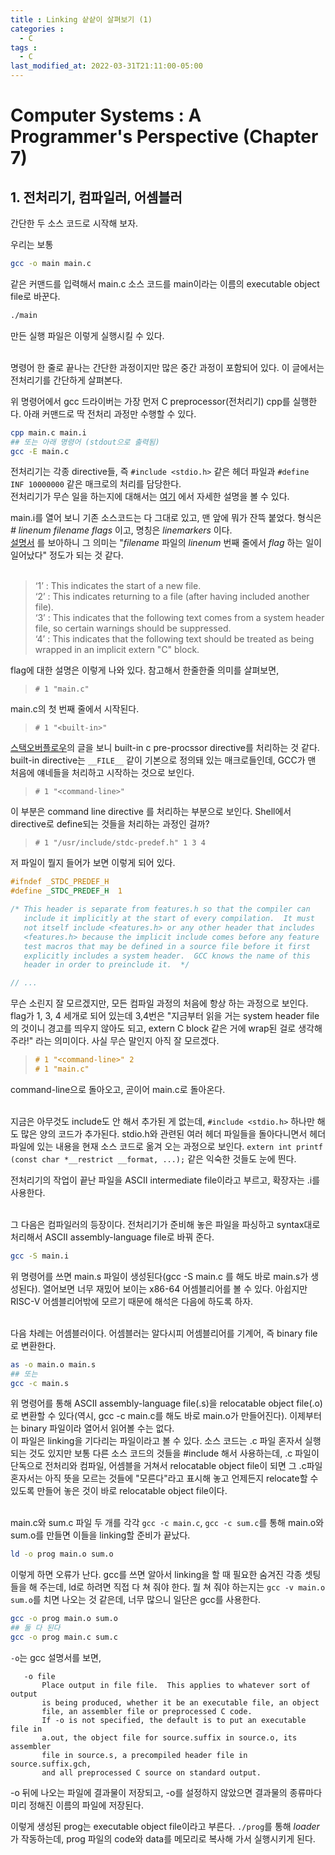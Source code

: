 ```yaml
---
title : Linking 샅샅이 살펴보기 (1)
categories : 
  - C
tags :
  - C
last_modified_at: 2022-03-31T21:11:00-05:00
---
```

# Computer Systems : A Programmer's Perspective (Chapter 7)

## 1. 전처리기, 컴파일러, 어셈블러

<script src="https://gist.github.com/JuTaK97/2bad611bf87f0ba34844054aa107c2a8.js"></script>

간단한 두 소스 코드로 시작해 보자.<br />

우리는 보통
```bash
gcc -o main main.c
```
같은 커맨드를 입력해서 main.c 소스 코드를 main이라는 이름의 executable object file로 바꾼다.<br />
```bash
./main
```
만든 실행 파일은 이렇게 실행시킬 수 있다.<br /><br />

명령어 한 줄로 끝나는 간단한 과정이지만 많은 중간 과정이 포함되어 있다. 이 글에서는 전처리기를 간단하게 살펴본다.


위 명령어에서 gcc 드라이버는 가장 먼저 C preprocessor(전처리기) cpp를 실행한다. 아래 커맨드로 딱 전처리 과정만 수행할 수 있다.
```bash
cpp main.c main.i
## 또는 아래 명령어 (stdout으로 출력됨)
gcc -E main.c
```
전처리기는 각종 directive들, 즉 `#include <stdio.h>` 같은 헤더 파일과 `#define INF 10000000` 같은 매크로의 처리를 담당한다. <br />
전처리기가 무슨 일을 하는지에 대해서는  [여기] 에서 자세한 설명을 볼 수 있다.

<script src="https://gist.github.com/JuTaK97/37e95f951bacdc5fac9a1e0e5cc5720e.js"></script>

main.i를 열어 보니 기존 소스코드는 다 그대로 있고, 맨 앞에 뭐가 잔뜩 붙었다. 형식은 _# linenum filename flags_ 이고, 명칭은 _linemarkers_ 이다.<br />
[설명서] 를 보아하니 그 의미는 "_filename_ 파일의 _linenum_ 번째 줄에서 _flag_ 하는 일이 일어났다" 정도가 되는 것 같다.<br /><br />


> ‘1’ : This indicates the start of a new file. <br />
> ‘2’ : This indicates returning to a file (after having included another file). <br />
> ‘3’ : This indicates that the following text comes from a system header file, so certain warnings should be suppressed. <br />
> ‘4’ : This indicates that the following text should be treated as being wrapped in an implicit extern "C" block. <br />

flag에 대한 설명은 이렇게 나와 있다. 참고해서 한줄한줄 의미를 살펴보면, <br />

> `# 1 "main.c"`

main.c의 첫 번째 줄에서 시작된다.

> `# 1 "<built-in>"`
  
[스택오버플로우]의 글을 보니 built-in c pre-procssor directive를 처리하는 것 같다. built-in directive는 `__FILE__` 같이 기본으로 정의돼 있는 매크로들인데, GCC가 맨 처음에 얘네들을 처리하고 시작하는 것으로 보인다.  

> `# 1 "<command-line>"`
 

이 부분은 command line directive 를 처리하는 부분으로 보인다. Shell에서 directive로 define되는 것들을 처리하는 과정인 걸까?

> `# 1 "/usr/include/stdc-predef.h" 1 3 4`

저 파일이 뭘지 들어가 보면 이렇게 되어 있다.
```c
#ifndef	_STDC_PREDEF_H
#define	_STDC_PREDEF_H	1

/* This header is separate from features.h so that the compiler can
   include it implicitly at the start of every compilation.  It must
   not itself include <features.h> or any other header that includes
   <features.h> because the implicit include comes before any feature
   test macros that may be defined in a source file before it first
   explicitly includes a system header.  GCC knows the name of this
   header in order to preinclude it.  */

// ...
```
무슨 소린지 잘 모르겠지만, 모든 컴파일 과정의 처음에 항상 하는 과정으로 보인다. flag가 1, 3, 4 세개로 되어 있는데 3,4번은 "지금부터 읽을 거는 system header file의 것이니 경고를 띄우지 않아도 되고, extern C block 같은 거에 wrap된 걸로 생각해 주라!" 라는 의미이다. 사실 무슨 말인지 아직 잘 모르겠다.

> ```c
> # 1 "<command-line>" 2
> # 1 "main.c"
> ```

command-line으로 돌아오고, 곧이어 main.c로 돌아온다.<br /><br />

지금은 아무것도 include도 안 해서 추가된 게 없는데, `#include <stdio.h>` 하나만 해도 많은 양의 코드가 추가된다. stdio.h와 관련된 여러 헤더 파일들을 돌아다니면서 헤더 파일에 있는 내용을 현재 소스 코드로 옮겨 오는 과정으로 보인다. `extern int printf (const char *__restrict __format, ...);` 같은 익숙한 것들도 눈에 띈다.<br />


전처리기의 작업이 끝난 파일을 ASCII intermediate file이라고 부르고, 확장자는 .i를 사용한다.<br /><br />

그 다음은 컴파일러의 등장이다. 전처리기가 준비해 놓은 파일을 파싱하고 syntax대로 처리해서 ASCII assembly-language file로 바꿔 준다.
```bash
gcc -S main.i
```
위 명령어를 쓰면 main.s 파일이 생성된다(gcc -S main.c 를 해도 바로 main.s가 생성된다). 열어보면 너무 재밌어 보이는 x86-64 어셈블리어를 볼 수 있다. 아쉽지만 RISC-V 어셈블리어밖에 모르기 때문에 해석은 다음에 하도록 하자.<br /><br />

다음 차례는 어셈블러이다. 어셈블러는 알다시피 어셈블리어를 기계어, 즉 binary file로 변환한다.
```bash
as -o main.o main.s
## 또는
gcc -c main.s
```
위 명령어를 통해 ASCII assembly-language file(.s)을 relocatable object file(.o)로 변환할 수 있다(역시, gcc -c main.c를 해도 바로 main.o가 만들어진다). 이제부터는 binary 파일이라 열어서 읽어볼 수는 없다.<br />
이 파일은 linking을 기다리는 파일이라고 볼 수 있다. 소스 코드는 .c 파일 혼자서 실행되는 것도 있지만 보통 다른 소스 코드의 것들을 #include 해서 사용하는데, .c 파일이 단독으로 전처리와 컴파일, 어셈블을 거쳐서 relocatable object file이 되면 그 .c파일 혼자서는 아직 뜻을 모르는 것들에 "모른다"라고 표시해 놓고 언제든지 relocate할 수 있도록 만들어 놓은 것이 바로 relocatable object file이다.<br /><br />

main.c와 sum.c 파일 두 개를 각각 `gcc -c main.c`, `gcc -c sum.c`를 통해 main.o와 sum.o를 만들면 이들을 linking할 준비가 끝났다.
```bash
ld -o prog main.o sum.o
```
이렇게 하면 오류가 난다. gcc를 쓰면 알아서 linking을 할 때 필요한 숨겨진 각종 셋팅들을 해 주는데, ld로 하려면 직접 다 쳐 줘야 한다. 뭘 쳐 줘야 하는지는 `gcc -v main.o sum.o`를 치면 나오는 것 같은데, 너무 많으니 일단은 gcc를 사용한다.
```bash
gcc -o prog main.o sum.o
## 둘 다 된다
gcc -o prog main.c sum.c
```
`-o`는 gcc 설명서를 보면,<br />
>
       -o file
           Place output in file file.  This applies to whatever sort of output
           is being produced, whether it be an executable file, an object
           file, an assembler file or preprocessed C code.
           If -o is not specified, the default is to put an executable file in
           a.out, the object file for source.suffix in source.o, its assembler
           file in source.s, a precompiled header file in source.suffix.gch,
           and all preprocessed C source on standard output.

-o 뒤에 나오는 파일에 결과물이 저장되고, -o를 설정하지 않았으면 결과물의 종류마다 미리 정해진 이름의 파일에 저장된다.<br />

이렇게 생성된 prog는 executable object file이라고 부른다. `./prog`를 통해 _loader_ 가 작동하는데, prog 파일의 code와 data를 메모리로 복사해 가서 실행시키게 된다.




[여기]: https://jutak97.github.io/c/C-14/
[설명서]: https://gcc.gnu.org/onlinedocs/cpp/Preprocessor-Output.html
[스택오버플로우]: https://stackoverflow.com/questions/45759181/c-preprocessor-output
